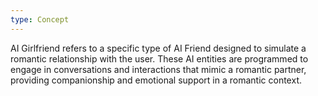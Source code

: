 ```yaml
---
type: Concept
---
```


AI Girlfriend refers to a specific type of AI Friend designed to simulate a romantic relationship with the user. These AI entities are programmed to engage in conversations and interactions that mimic a romantic partner, providing companionship and emotional support in a romantic context.